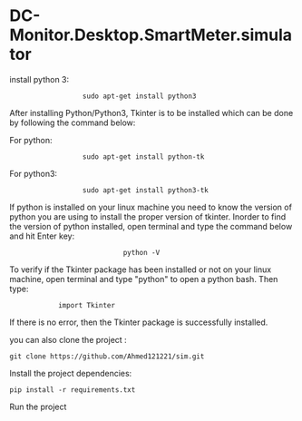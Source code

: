 # DC-Monitor.Desktop.SmartMeter.simulator



install python 3:
	                  
                      sudo apt-get install python3

After installing Python/Python3, Tkinter is to be installed which can be done by following the command below:

For python:
                    	
                      sudo apt-get install python-tk
For python3:
                    	
                      sudo apt-get install python3-tk


If python is installed on your linux machine you need to know the version of python you are using to install the proper version of tkinter. Inorder to find the version of python installed, open terminal and type the command below and hit Enter key:

	                            python -V

To verify if the Tkinter package has been installed or not on your linux machine, open terminal and type "python" to open a python bash.
Then type:
				
				import Tkinter
				
If there is no error, then the Tkinter package is successfully installed.

you can also clone the project  : 
```
git clone https://github.com/Ahmed121221/sim.git
```

Install the project dependencies:
```
pip install -r requirements.txt
```
Run the project 
